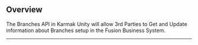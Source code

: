 ## Overview

The Branches API in Karmak Unity will allow 3rd Parties to Get and Update information about Branches setup in the Fusion Business System.

---